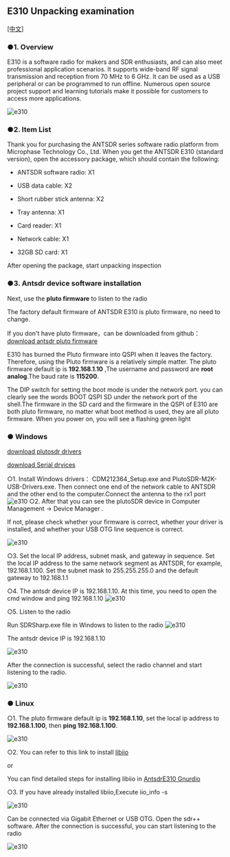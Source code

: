 ## E310 Unpacking examination


[[中文]](../../../cn/device_and_usage_manual/ANTSDR_E_Series_Module/ANTSDR_E310_Reference_Manual/AntsdrE310_Unpacking_examination_cn.html)

### ●1. Overview

E310 is a software radio for makers and SDR enthusiasts, and can also meet professional application scenarios. It supports wide-band RF signal transmission and reception from 70 MHz to 6 GHz. It can be used as a USB peripheral or can be programmed to run offline. Numerous open source project support and learning tutorials make it possible for customers to access more applications.

![e310](./ANTSDR_E310_Reference_Manual.assets/e310.jpg)

### ●2. Item List

Thank you for purchasing the ANTSDR series software radio platform from Microphase Technology Co., Ltd. When you get the ANTSDR E310 (standard version), open the accessory package, which should contain the following:

- ANTSDR software radio: X1

- USB data cable: X2 

- Short rubber stick antenna: X2

- Tray antenna: X1

- Card reader: X1

- Network cable: X1

- 32GB SD card: X1

After opening the package, start unpacking inspection

### ●3. Antsdr device software installation 

Next, use the **pluto firmware** to listen to the radio 

The factory default firmware of ANTSDR E310 is pluto firmware, no need to change.

If you don't have pluto firmware，can be downloaded from github：[download antsdr pluto firmware](https://github.com/MicroPhase/antsdr-fw-patch/releases)

E310 has burned the Pluto firmware into QSPI when it leaves the factory. Therefore, using the Pluto firmware is a relatively simple matter. The pluto firmware default ip is **192.168.1.10** ,The username and password are **root analog**.The baud rate is **115200**.

The DIP switch for setting the boot mode is under the network port.  you can clearly see the words BOOT QSPI SD under the network port of the shell.The firmware in the SD card and the firmware in the QSPI of E310 are both pluto firmware, no matter what boot method is used, they are all pluto firmware. When you power on, you will see a flashing green light

### ● Windows 

[download plutosdr drivers](https://wiki.analog.com/university/tools/pluto/drivers/windows)

[download Serial drvices](https://ftdichip.com/wp-content/uploads/2021/08/CDM212364_Setup.zip)

○1. Install Windows drivers： CDM212364_Setup.exe and PlutoSDR-M2K-USB-Drivers.exe.
Then connect one end of the network cable to ANTSDR and the other end to the computer.Connect the antenna to the rx1 port
![e310](./ANTSDR_E310_Reference_Manual.assets/E310_connect_.png)
○2. After that you can see the plutoSDR device in Computer Management -> Device Manager .

If not, please check whether your firmware is correct, whether your driver is installed, and whether your USB OTG line sequence is correct.

![e310](./ANTSDR_E310_Reference_Manual.assets/pluto_windows.png)

○3. Set the local IP address, subnet mask, and gateway in sequence. Set the local IP address to the same network segment as ANTSDR, for example, 192.168.1.100. Set the subnet mask to 255.255.255.0 and the default gateway to 192.168.1.1

○4. The antsdr device IP is 192.168.1.10. At this time, you need to open the cmd window and ping 192.168.1.10
![e310](./ANTSDR_E310_Reference_Manual.assets/ping192168110.png)


○5. Listen to the radio

Run SDRSharp.exe file in Windows to listen to the radio
![e310](./ANTSDR_E310_Reference_Manual.assets/sdrsharp.png)

The antsdr device IP is 192.168.1.10

![e310](./ANTSDR_E310_Reference_Manual.assets/sdrsharp_connect.png)

After the connection is successful, select the radio channel and start listening to the radio.

![e310](./ANTSDR_E310_Reference_Manual.assets/sdrsharp_fm_plutosdr.png)

### ● Linux

○1. The pluto firmware default ip is **192.168.1.10**, set the local ip address to **192.168.1.100**, then **ping 192.168.1.100**.

![e310](./ANTSDR_E310_Reference_Manual.assets/linux_ping192.168.1.10.png)

○2. You can refer to this link to install [libiio](https://wiki.analog.com/resources/eval/user-guides/ad-fmcdaq2-ebz/software/linux/applications/libiio#:~:text=Libiio%20is%20a%20library%20that%20has%20been%20developed,of%20software%20interfacing%20Linux%20Industrial%20I%2FO%20%28IIO%29%20devices.)

or

You can find detailed steps for installing libiio in [AntsdrE310 Gnurdio](./AntsdrE310_gnurdio.md)


○3. If you have already installed libiio,Execute iio_info -s

![e310](./ANTSDR_E310_Reference_Manual.assets/linux_iio_info_s.png)


Can be connected via Gigabit Ethernet or USB OTG. 
Open the sdr++ software. 
After the connection is successful, you can start listening to the radio


![e310](./ANTSDR_E310_Reference_Manual.assets/linux_sdr++.png)
